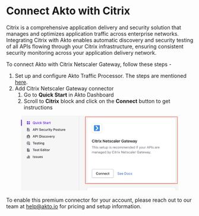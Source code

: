 # Connect Akto with Citrix

Citrix is a comprehensive application delivery and security solution that manages and optimizes application traffic across enterprise networks. Integrating Citrix with Akto enables automatic discovery and security testing of all APIs flowing through your Citrix infrastructure, ensuring consistent security monitoring across your application delivery network.

To connect Akto with Citrix Netscaler Gateway, follow these steps -

1. Set up and configure Akto Traffic Processor. The steps are mentioned [here](https://docs.akto.io/getting-started/traffic-processor/hybrid-saas).
2. Add Citrix Netscaler Gateway connector
   1. Go to **Quick Start** in Akto Dashboard
   2. Scroll to **Citrix** block and click on the **Connect** button to get instructions

<figure><img src="../../.gitbook/assets/image (6) (1) (1).png" alt=""><figcaption></figcaption></figure>

To enable this premium connector for your account, please reach out to our team at [help@akto.io](mailto:help@akto.io) for pricing and setup information.
